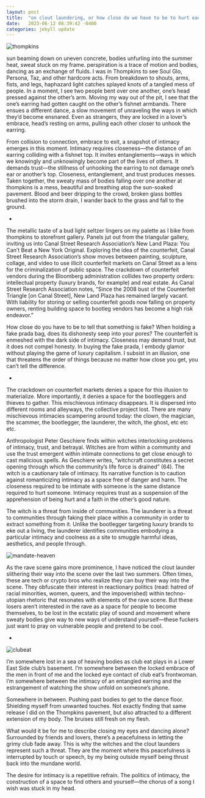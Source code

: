 ```yaml
---
layout: post
title:  "on clout laundering, or how close do we have to be to hurt each other"
date:   2023-06-12 08:39:42 -0400
categories: jekyll update
---
```

![thompkins](thompkins.HEIC)

sun beaming down on uneven concrete, bodies unfurling into the summer heat, sweat stuck on my frame. perspiration is a trace of motion and bodies, dancing as an exchange of fluids. I was in Thompkins to see Soul Glo, Persona, Taz, and other hardcore acts. From breakdown to shouts, arms, fists, and legs, haphazard light catches splayed knots of a tangled mess of people. In a moment, I see two people bent over one another, one’s head pressed against the other’s arm. Moving my way out of the pit, I see that the one’s earring had gotten caught on the other’s fishnet armbands. There ensues a different dance, a slow movement of unraveling the ways in which they’d become ensnared. Even as strangers, they are locked in a lover’s embrace, head’s resting on arms, pulling each other closer to unhook the earring.

From collision to connection, embrace to exit, a snapshot of intimacy emerges in this moment. Intimacy requires closeness—the distance of an earring colliding with a fishnet top. It invites entanglements—ways in which we knowingly and unknowingly become part of the lives of others. It demands trust—the stillness of unhooking the earring to not damage one’s ear or another’s top. Closeness, entanglement, and trust produces messes. Taken together, the sweaty mass of bodies falling over one another at thompkins is a mess, beautiful and breathing atop the sun-soaked pavement. Blood and beer dripping to the crowd, broken glass bottles brushed into the storm drain, I wander back to the grass and fall to the ground. 

-	

The metallic taste of a bud light seltzer lingers on my palette as I bike from thompkins to storefront gallery. Panels jut out from the triangular gallery, inviting us into Canal Street Research Association’s New Land Plaza: You Can’t Beat a New York Original. Exploring the idea of the counterfeit, Canal Street Research Association’s show moves between painting, sculpture, collage, and video to use illicit counterfeit markets on Canal Street as a lens for the criminalization of public space. The crackdown of counterfeit vendors during the Bloomberg administration collides two property orders: intellectual property (luxury brands, for example) and real estate. As Canal Street Research Association notes, “Since the 2008 bust of the Counterfeit Triangle [on Canal Street], New Land Plaza has remained largely vacant. With liability for storing or selling counterfeit goods now falling on property owners, renting building space to bootleg vendors has become a high risk endeavor.” 

How close do you have to be to tell that something is fake? When holding a fake prada bag, does its dishonesty seep into your pores? The counterfeit is enmeshed with the dark side of intimacy. Closeness may demand trust, but it does not compel honesty. In buying the fake prada, I embody glamor without playing the game of luxury capitalism. I subsist in an illusion, one that threatens the order of things because no matter how close you get, you can’t tell the difference. 

-	

The crackdown on counterfeit markets denies a space for this illusion to materialize. More importantly, it denies a space for the bootleggers and thieves to gather. This mischievous intimacy disappears. It is dispersed into different rooms and alleyways, the collective project lost. There are many mischievous intimacies scampering around today: the clown, the magician, the scammer, the bootlegger, the launderer, the witch, the ghost, etc etc etc. 

Anthropologist Peter Geschiere finds within witches interlocking problems of intimacy, trust, and betrayal. Witches are from within a community and use the trust emergent within intimate connections to get close enough to cast malicious spells. As Geschiere writes, “witchcraft constitutes a secret opening through which the community’s life force is drained” (64). The witch is a cautionary tale of intimacy. Its narrative function is to caution against romanticizing intimacy as a space free of danger and harm. The closeness required to be intimate with someone is the same distance required to hurt someone. Intimacy requires trust as a suspension of the apprehension of being hurt and a faith in the other’s good nature. 

The witch is a threat from inside of communities. The launderer is a threat to communities through faking their place within a community in order to extract something from it. Unlike the bootlegger targeting luxury brands to eke out a living, the launderer identifies communities embodying a particular intimacy and coolness as a site to smuggle harmful ideas, aesthetics, and people through. 

![mandate-heaven](mandate-heaven.jpeg)

As the rave scene gains more prominence, I have noticed the clout launder slithering their way into the scene over the last two summers. Often times, these are tech or crypto bros who realize they can buy their way into the scene. They obfuscate their interest in reactionary politics (read: hatred of racial minorities, women, queers, and the impoverished) within techno-utopian rhetoric that resonates with elements of the rave scene. But these losers aren’t interested in the rave as a space for people to become themselves, to be lost in the ecstatic play of sound and movement where sweaty bodies give way to new ways of understand yourself—these fuckers just want to pray on vulnerable people and pretend to be cool. 

-
![clubeat](clubeat.HEIC)

I’m somewhere lost in a sea of heaving bodies as club eat plays in a Lower East Side club’s basement. I’m somewhere between the locked embrace of the men in front of me and the locked eye contact of club eat’s frontwoman. I’m somewhere between the intimacy of an entangled earring and the estrangement of watching the show unfold on someone’s phone. 

Somewhere in between. Pushing past bodies to get to the dance floor. Shielding myself from unwanted touches. Not exactly finding that same release I did on the Thompkins pavement, but also attracted to a different extension of my body. The bruises still fresh on my flesh. 

What would it be for me to describe closing my eyes and dancing alone? Surrounded by friends and lovers, there’s a peacefulness in letting the grimy club fade away. This is why the witches and the clout launders represent such a threat. They are the moment where this peacefulness is interrupted by touch or speech, by my being outside myself being thrust back into the mundane world. 

The desire for intimacy is a repetitive refrain. The politics of intimacy, the construction of a space to find others and yourself—the chorus of a song I wish was stuck in my head. 
